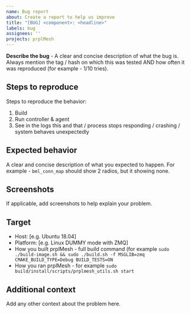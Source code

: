 ```yaml
---
name: Bug report
about: Create a report to help us improve
title: "[BUG] <component>: <headline>"
labels: bug
assignees: ''
projects: prplMesh
---
```


**Describe the bug** -
A clear and concise description of what the bug is. Always mention the tag / hash on which this was tested AND how often it was reproduced (for example - 1/10 tries).

## Steps to reproduce

Steps to reproduce the behavior:

1. Build
2. Run controller & agent
3. See in the logs this and that / process stops responding / crashing / system behaves unexpectedly

## Expected behavior

A clear and concise description of what you expected to happen.
For example - `bml_conn_map` should show 2 radios, but it showing none.

## Screenshots

If applicable, add screenshots to help explain your problem.

## Target

- Host: [e.g. Ubuntu 18.04]
- Platform: [e.g. Linux DUMMY mode with ZMQ]
- How you built prplMesh - full build command (for example `sudo ./build-image.sh && sudo ./build.sh -f MSGLIB=zmq CMAKE_BUILD_TYPE=Debug BUILD_TESTS=ON`
- How you ran prplMesh - for example `sudo build/install/scripts/prplmesh_utils.sh start`

## Additional context

Add any other context about the problem here.
